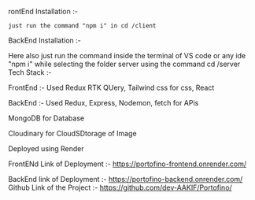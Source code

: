 rontEnd Installation :-

    just run the command "npm i" in cd /client
BackEnd Installation :-

  Here also just run the command inside the terminal of VS code or any ide "npm i" while selecting the folder server using the command cd /server
Tech Stack :-

FrontEnd :- Used Redux RTK QUery, Tailwind css for css, React

BackEnd :- Used Redux, Express, Nodemon, fetch for APis

MongoDB for Database

Cloudinary for CloudSDtorage of Image

Deployed using Render

FrontENd Link of Deployment :- https://portofino-frontend.onrender.com/

BackEnd link of Deployment :- https://portofino-backend.onrender.com/
Github Link of the Project :- https://github.com/dev-AAKIF/Portofino/

